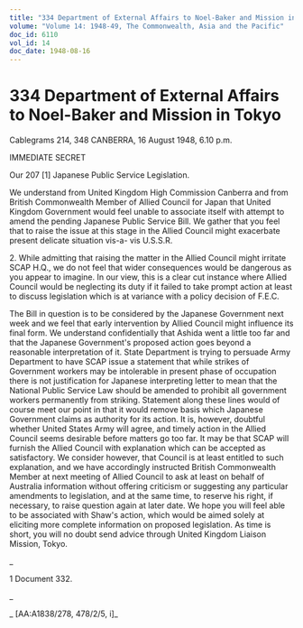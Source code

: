 ```yaml
---
title: "334 Department of External Affairs to Noel-Baker and Mission in Tokyo"
volume: "Volume 14: 1948-49, The Commonwealth, Asia and the Pacific"
doc_id: 6110
vol_id: 14
doc_date: 1948-08-16
---
```


# 334 Department of External Affairs to Noel-Baker and Mission in Tokyo

Cablegrams 214, 348 CANBERRA, 16 August 1948, 6.10 p.m.

IMMEDIATE SECRET

Our 207 [1] Japanese Public Service Legislation.

We understand from United Kingdom High Commission Canberra and from British Commonwealth Member of Allied Council for Japan that United Kingdom Government would feel unable to associate itself with attempt to amend the pending Japanese Public Service Bill. We gather that you feel that to raise the issue at this stage in the Allied Council might exacerbate present delicate situation vis-a- vis U.S.S.R.

2\. While admitting that raising the matter in the Allied Council might irritate SCAP H.Q., we do not feel that wider consequences would be dangerous as you appear to imagine. In our view, this is a clear cut instance where Allied Council would be neglecting its duty if it failed to take prompt action at least to discuss legislation which is at variance with a policy decision of F.E.C.

The Bill in question is to be considered by the Japanese Government next week and we feel that early intervention by Allied Council might influence its final form. We understand confidentially that Ashida went a little too far and that the Japanese Government's proposed action goes beyond a reasonable interpretation of it. State Department is trying to persuade Army Department to have SCAP issue a statement that while strikes of Government workers may be intolerable in present phase of occupation there is not justification for Japanese interpreting letter to mean that the National Public Service Law should be amended to prohibit all government workers permanently from striking. Statement along these lines would of course meet our point in that it would remove basis which Japanese Government claims as authority for its action. It is, however, doubtful whether United States Army will agree, and timely action in the Allied Council seems desirable before matters go too far. It may be that SCAP will furnish the Allied Council with explanation which can be accepted as satisfactory. We consider however, that Council is at least entitled to such explanation, and we have accordingly instructed British Commonwealth Member at next meeting of Allied Council to ask at least on behalf of Australia information without offering criticism or suggesting any particular amendments to legislation, and at the same time, to reserve his right, if necessary, to raise question again at later date. We hope you will feel able to be associated with Shaw's action, which would be aimed solely at eliciting more complete information on proposed legislation. As time is short, you will no doubt send advice through United Kingdom Liaison Mission, Tokyo.

_

1 Document 332.

_

_ [AA:A1838/278, 478/2/5, i]_

